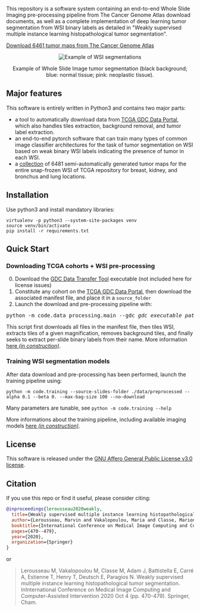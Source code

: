 This repository is a software system containing an end-to-end Whole Slide Imaging pre-processing pipeline from 
The Cancer Genome Atlas download documents, as well as a complete implementation 
of deep learning tumor segmentation from WSI binary labels as detailed in 
"Weakly supervised multiple instance learning histopathological tumor segmentation".

[Download 6461 tumor maps from The Cancer Genome Atlas](https://github.com/MarvinLer/tcga_segmentation/releases/download/v1.0.0/thresholded_tumor_maps.zip)

<div align="center">
  <img alt="Example of WSI segmentations" src="img/example.gif" />
  <p>Example of Whole Slide Image tumor segmentation (black background; blue: normal tissue; pink: neoplastic tissue).</p>
</div>

## Major features
This software is entirely written in Python3 and contains two major parts:
* a tool to automatically download data from [TCGA GDC Data Portal](https://portal.gdc.cancer.gov/),
which also handles tiles extraction, background removal, and tumor label extraction.
* an end-to-end pytorch software that can train many types of common image classifier
architectures for the task of tumor segmentation on WSI based on weak binary WSI 
labels indicating the presence of tumor in each WSI.
* a [collection](results/README.md) of 6481 semi-automatically generated tumor maps for the entire snap-frozen WSI of 
TCGA repository for breast, kidney, and bronchus and lung locations.

## Installation

Use python3 and install mandatory libraries:
```
virtualenv -p python3 --system-site-packages venv
source venv/bin/activate
pip install -r requirements.txt 
```

## Quick Start

### Downloading TCGA cohorts + WSI pre-processing

0. Download the [GDC Data Transfer Tool](https://gdc.cancer.gov/access-data/gdc-data-transfer-tool) executable (not included here for license issues)
1. Constitute any cohort on the [TCGA GDC Data Portal](https://portal.gdc.cancer.gov/), then download
the associated manifest file, and place it in a `source_folder`
2. Launch the download and pre-processing pipeline with:
<pre>
python -m code.data_processing.main --gdc <i>gdc_executable_path</i> source_folder
</pre>

This script first downloads all files in the manifest file, then tiles WSI, extracts tiles of a given magnification, 
removes background tiles, and finally seeks to extract per-slide binary labels from their name. More information 
[here _(in construction)_](code/data_processing/README.md).

### Training WSI segmentation models

After data download and pre-processing has been performed, launch the training pipeline using:
```
python -m code.training --source-slides-folder ./data/preprocessed --alpha 0.1 --beta 0. --max-bag-size 100 --no-download
```

Many parameters are tunable, see `python -m code.training --help`

More informations about the training pipeline, including available imaging models 
[here _(in construction)_](code/README.md).

## License

This software is released under the 
[GNU Affero General Public License v3.0 license](LICENSE).

## Citation

If you use this repo or find it useful, please consider citing:

```BibTeX
@inproceedings{lerousseau2020weakly,
  title={Weakly supervised multiple instance learning histopathological tumor segmentation},
  author={Lerousseau, Marvin and Vakalopoulou, Maria and Classe, Marion and Adam, Julien and Battistella, Enzo and Carr{\'e}, Alexandre and Estienne, Th{\'e}o and Henry, Th{\'e}ophraste and Deutsch, Eric and Paragios, Nikos},
  booktitle={International Conference on Medical Image Computing and Computer-Assisted Intervention},
  pages={470--479},
  year={2020},
  organization={Springer}
}
```

or

> Lerousseau M, Vakalopoulou M, Classe M, Adam J, Battistella E, Carré A, Estienne T, Henry T, Deutsch E, Paragios N. Weakly supervised multiple instance learning histopathological tumor segmentation. InInternational Conference on Medical Image Computing and Computer-Assisted Intervention 2020 Oct 4 (pp. 470-479). Springer, Cham.
